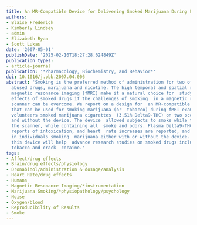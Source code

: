 ```yaml
---
title: An MR-Compatible Device for Delivering Smoked Marijuana During Functional Imaging
authors:
- Blaise Frederick
- Kimberly Lindsey
- admin
- Elizabeth Ryan
- Scott Lukas
date: '2007-05-01'
publishDate: '2025-02-10T18:27:28.624849Z'
publication_types:
- article-journal
publication: '*Pharmacology, Biochemistry, and Behavior*'
doi: 10.1016/j.pbb.2007.04.006
abstract: 'Smoking is the preferred method of administration for two of the most frequently
  abused drugs, marijuana and nicotine. The high temporal and spatial resolution of  functional
  magnetic resonance imaging (fMRI) make it a natural choice for  studying the neurobiological
  effects of smoked drugs if the challenges of smoking  in a magnetic resonance (MR)
  scanner can be overcome. We report on a design for  an MR-compatible smoking device
  that can be used for smoking marijuana (or  tobacco) during fMRI examinations. Nine
  volunteers smoked marijuana cigarettes  (3.51% Delta9-THC) on two occasions: with
  and without the device. The device  allowed subjects to smoke while they lay in
  the scanner, while containing all  smoke and odors. Plasma Delta9-THC, subjective
  reports of intoxication, and heart  rate increases are reported, and were all similar
  in individuals smoking  marijuana either with or without the device. The use of
  this device will help  advance research studies on smoked drugs including marijuana,
  tobacco and crack  cocaine.'
tags:
- Affect/drug effects
- Brain/drug effects/physiology
- Dronabinol/administration & dosage/analysis
- Heart Rate/drug effects
- Humans
- Magnetic Resonance Imaging/*instrumentation
- Marijuana Smoking/*physiopathology/psychology
- Noise
- Oxygen/blood
- Reproducibility of Results
- Smoke
---
```

